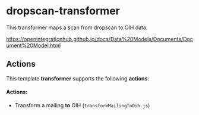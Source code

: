 # dropscan-transformer

This transformer maps a scan from dropscan to OIH data.

https://openintegrationhub.github.io/docs/Data%20Models/Documents/Document%20Model.html

## Actions

This template **transformer** supports the following **actions**:

#### Actions:

- Transform a mailing **to** OIH (`transformMailingToOih.js`)
